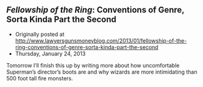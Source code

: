 ## <em>Fellowship of the Ring</em>: Conventions of Genre, Sorta Kinda Part the Second

 * Originally posted at http://www.lawyersgunsmoneyblog.com/2013/01/fellowship-of-the-ring-conventions-of-genre-sorta-kinda-part-the-second
 * Thursday, January 24, 2013

Tomorrow I’ll finish this up by writing more about how uncomfortable  Superman’s director’s boots are and why wizards are more intimidating  than 500 foot tall fire monsters.